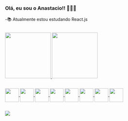 ##

### Olá, eu sou o Anastacio!! 👋👨‍💻

-📚 Atualmente estou estudando React.js
##

<div>
  <a href="https://github.com/anastaciom">
  <img height="150em" src="https://github-readme-stats.vercel.app/api?username=anastaciom&show_icons=true&theme=tokyonight&include_all_commits=true&count_private=true"/>
  <img height="150em" src="https://github-readme-stats.vercel.app/api/top-langs/?username=anastaciom&layout=compact&langs_count=7&theme=tokyonight"/>
</div>
  
##

<div style="display: inline_block">
    <img align="center"  height="45" width="45" src="https://img.icons8.com/color/48/000000/git.png"/>
    <img align="center"  height="45" width="45" src="https://img.icons8.com/color/48/000000/html-5--v1.png"/>
    <img align="center"  height="45" width="45" src="https://img.icons8.com/color/48/000000/css3.png"/>
    <img align="center"  height="45" width="45" src="https://img.icons8.com/color/48/000000/bootstrap.png"/>
    <img align="center"  height="45" width="45" src="https://img.icons8.com/color/48/000000/javascript--v1.png"/>
    <img align="center"  height="45" width="45" src="https://img.icons8.com/color/48/000000/google-firebase-console.png"/>
    <img align="center"  height="45" width="45" src="https://img.icons8.com/color/48/000000/nodejs.png"/>
   <img align="center"  height="45" width="45" src="https://img.icons8.com/color/48/000000/mongodb.png"/>
</div>
  
  ##
  
<div> 
  <a href="https://instagram.com/anastaciom_" target="_blank"><img src="https://img.shields.io/badge/-Instagram-%23E4405F?style=for-the-badge&logo=instagram&logoColor=white" target="_blank"></a> 
</div>
  
##  
